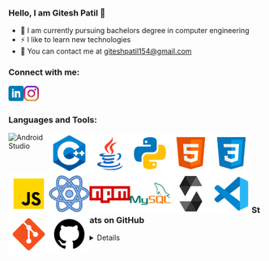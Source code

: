 ### Hello, I am Gitesh Patil 👋 

- 🌱 I am currently pursuing bachelors degree in computer engineering
- ⚡ I like to learn new technologies
- 👯 You can contact me at [giteshpatil154@gmail.com][email]


### Connect with me:

[<img align="left" alt="Gitesh2435 | LinkedIn" width="30px" src="https://github.com/Gitesh2435/Gitesh2435/blob/main/icons/linkedin.png?raw=true" />][linkedin]
[<img align="left" alt="Gitesh2435 | Instagram" width="30px" src="https://github.com/Gitesh2435/Gitesh2435/blob/main/icons/instagram.png?raw=true" />][instagram]

<br/><br/>

### Languages and Tools:

<img align="left" alt="Android Studio" width="80px" src="https://github.com/Gitesh2435/Gitesh2435/blob/main/icons/icons-c?raw=true" />
<img align="left" alt="C++" width="80px" src="https://github.com/Gitesh2435/Gitesh2435/blob/main/icons/icons8-c++-144.png?raw=true" />
<img align="left" alt="Java" width="80px" src="https://github.com/Gitesh2435/Gitesh2435/blob/main/icons/icons8-java-144.png?raw=true" />
<img align="left" alt="Python" width="80px" src="https://github.com/Gitesh2435/Gitesh2435/blob/main/icons/icons8-python-144.png?raw=true" />
<img align="left" alt="HTML5" width="80px" src="https://github.com/Gitesh2435/Gitesh2435/blob/main/icons/icons8-html-5-144.png?raw=true" />
<img align="left" alt="CSS3" width="80px" src="https://github.com/Gitesh2435/Gitesh2435/blob/main/icons/icons8-css3-144.png?raw=true" />
<img align="left" alt="JavaScript" width="80px" src="https://github.com/Gitesh2435/Gitesh2435/blob/main/icons/icons8-javascript-144.png?raw=true" />
<img align="left" alt="React" width="80px" src="https://github.com/Gitesh2435/Gitesh2435/blob/main/icons/icons8-react-160.png?raw=true" />
<img align="left" alt="NPM" width="80px" src="https://github.com/Gitesh2435/Gitesh2435/blob/main/icons/icons8-npm-144.png?raw=true" />
<img align="left" alt="MySQL" width="80px" src="https://github.com/Gitesh2435/Gitesh2435/blob/main/icons/icons8-mysql-logo-144.png?raw=true" />
<img align="left" alt="Solidity" width="80px" src="https://github.com/Gitesh2435/Gitesh2435/blob/main/icons/file_type_light_solidity_icon_130436.png?raw=true" />
<img align="left" alt="Visual Studio Code" width="80px" src="https://github.com/Gitesh2435/Gitesh2435/blob/main/icons/icons8-visual-studio-code-2019-144.png?raw=true" />
<img align="left" alt="Git" width="80px" src="https://github.com/Gitesh2435/Gitesh2435/blob/main/icons/icons8-git-144.png?raw=true" />
<img align="left" alt="GitHub" width="80px" src="https://github.com/Gitesh2435/Gitesh2435/blob/main/icons/icons8-github-128.png?raw=true" />

<br/> <br/> <br/> <br/> <br/> <br/> <br/>

### Stats on GitHub
<details>
<br/>
<a href="https://github.com/Gitesh2435">
    <img align="center" alt="Gitesh2435's GitHub Stats" height="165px" src="https://github-readme-stats.vercel.app/api?username=Gitesh2435&show_icons=true&hide_border=true&theme=tokyonight" />
</a>
<a href="https://github.com/Gitesh2435">
    <img align="center" alt="Gitesh2435's GitHub Stats" height="165px" src="https://github-readme-stats.vercel.app/api/top-langs/?username=Gitesh2435&layout=compact&theme=tokyonight&hide_border=true" />
</a>
</details>

[instagram]: https://www.instagram.com/gitesh_patil_29/
[linkedin]: https://www.linkedin.com/in/gitesh-patil-81962b212/
[email]: mailto:giteshpatil154@gmail.com